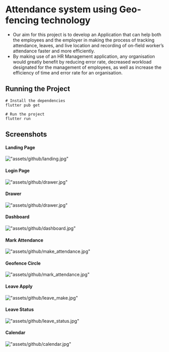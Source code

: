 # Attendance system using Geo-fencing technology

- Our aim for this project is to develop an Application that can help
  both the employees and the employer in making the process of tracking
  attendance, leaves, and live location and recording of on-field
  worker’s attendance faster and more efficiently.
- By making use of an HR Management application, any organisation would
  greatly benefit by reducing error rate, decreased workload designated
  for the management of employees, as well as increase the efficiency of
  time and error rate for an organisation.


## Running the Project

```
# Install the dependencies
flutter pub get

# Run the project
flutter run
```

## Screenshots

#### Landing Page

!["assets/github/landing.jpg"]("assets/github/landing.jpg")

#### Login Page

!["assets/github/drawer.jpg"]("assets/github/drawer.jpg")

#### Drawer

!["assets/github/drawer.jpg"](assets/github/drawer.jpg")

#### Dashboard

!["assets/github/dashboard.jpg"]("assets/github/dashboard.jpg")

#### Mark Attendance

!["assets/github/make_attendance.jpg"]("assets/github/make_attendance.jpg")

#### Geofence Circle

!["assets/github/mark_attendance.jpg"]("assets/github/mark_attendance.jpg")

#### Leave Apply

!["assets/github/leave_make.jpg"]("assets/github/leave_make.jpg")

#### Leave Status

!["assets/github/leave_status.jpg"]("assets/github/leave_status.jpg")

#### Calendar 

!["assets/github/calendar.jpg"]("assets/github/calendar.jpg")